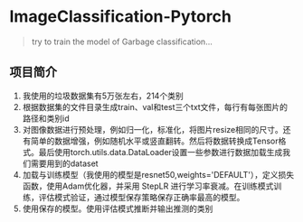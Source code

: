 # ImageClassification-Pytorch
> try to train the model of Garbage classification...

## 项目简介
1. 我使用的垃圾数据集有5万张左右，214个类别
2. 根据数据集的文件目录生成train、val和test三个txt文件，每行有每张图片的路径和类别id
3. 对图像数据进行预处理，例如归一化，标准化，将图片resize相同的尺寸。还有简单的数据增强，例如随机水平或竖直翻转。然后将数据转换成Tensor格式。最后使用torch.utils.data.DataLoader设置一些参数进行数据加载生成我们需要用到的dataset
4. 加载与训练模型（我使用的模型是resnet50,weights='DEFAULT'），定义损失函数，使用Adam优化器，并采用 StepLR 进行学习率衰减。在训练模式训练，评估模式验证，通过模型保存策略保存正确率最高的模型。
5. 使用保存的模型。使用评估模式推断并输出推测的类别
